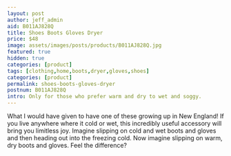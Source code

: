 ```yaml
---
layout: post
author: jeff_admin
aid: B011AJ828Q
title: Shoes Boots Gloves Dryer
price: $48
image: assets/images/posts/products/B011AJ828Q.jpg
featured: true
hidden: true
categories: [product]
tags: [clothing,home,boots,dryer,gloves,shoes]
categories: [product]
permalink: shoes-boots-gloves-dryer
postnum: B011AJ828Q
intro: Only for those who prefer warm and dry to wet and soggy.
---
```

<P>
What I would have given to have one of these growing up in New England!  If you live anywhere where it cold or wet, this incredibly useful accessory will bring you limitless joy.  Imagine slipping on cold and wet boots and gloves and then heading out into the freezing cold.  Now imagine slipping on warm, dry boots and gloves.  Feel the difference?</P>
<P>
</P>
